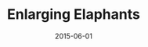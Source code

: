 ---
title: Enlarging Elaphants
date: 2015-06-01
extra: 
    cover: /covers/retrylife/enlarging_elaphants.jpg
    artists:
        - Evan Pratten
        - Nathan Desjardins
        - Garret Beukeboom
    urls:
        spotify: https://open.spotify.com/album/48Y20F41psQbkZzqW8S6HU
---